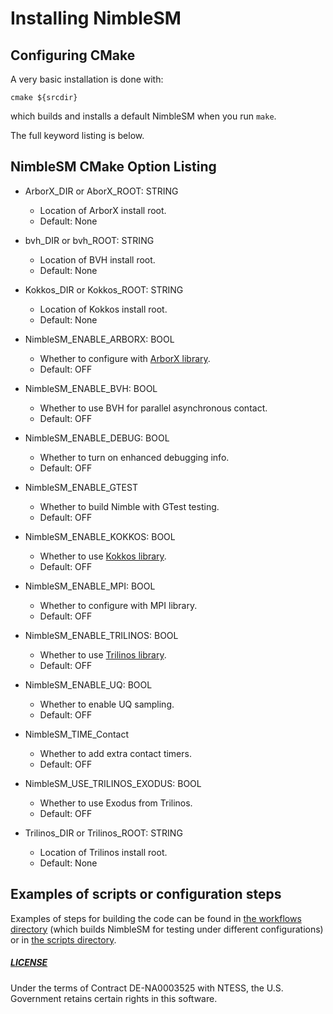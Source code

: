 # Installing NimbleSM

## Configuring CMake

A very basic installation is done with:
````
cmake ${srcdir}
````
which builds and installs a default NimbleSM when you run `make`.

The full keyword listing is below.

## NimbleSM CMake Option Listing

* ArborX_DIR or AborX_ROOT: STRING
  * Location of ArborX install root.
  * Default: None

* bvh_DIR or bvh_ROOT: STRING
  * Location of BVH install root.
  * Default: None

* Kokkos_DIR or Kokkos_ROOT: STRING
  * Location of Kokkos install root.
  * Default: None

* NimbleSM_ENABLE_ARBORX: BOOL
  * Whether to configure with [ArborX library](https://github.com/arborx/ArborX).
  * Default: OFF

* NimbleSM_ENABLE_BVH: BOOL
  * Whether to use BVH for parallel asynchronous contact.
  * Default: OFF

* NimbleSM_ENABLE_DEBUG: BOOL
  * Whether to turn on enhanced debugging info.
  * Default: OFF

* NimbleSM_ENABLE_GTEST
  * Whether to build Nimble with GTest testing.
  * Default: OFF

* NimbleSM_ENABLE_KOKKOS: BOOL
  * Whether to use [Kokkos library](https://github.com/kokkos/kokkos).
  * Default: OFF

* NimbleSM_ENABLE_MPI: BOOL
  * Whether to configure with MPI library.
  * Default: OFF

* NimbleSM_ENABLE_TRILINOS: BOOL
  * Whether to use [Trilinos library](https://github.com/trilinos/Trilinos).
  * Default: OFF

* NimbleSM_ENABLE_UQ: BOOL
  * Whether to enable UQ sampling.
  * Default: OFF

* NimbleSM_TIME_Contact
  * Whether to add extra contact timers.
  * Default: OFF

* NimbleSM_USE_TRILINOS_EXODUS: BOOL
  * Whether to use Exodus from Trilinos.
  * Default: OFF

* Trilinos_DIR or Trilinos_ROOT: STRING
  * Location of Trilinos install root.
  * Default: None


## Examples of scripts or configuration steps

Examples of steps for building the code can be found in 
[the workflows directory](https://github.com/NimbleSM/NimbleSM/tree/develop/.github/workflows) 
(which builds NimbleSM for testing under different configurations)
or in [the scripts directory](https://github.com/NimbleSM/NimbleSM/tree/develop/scripts/cmake-example-scripts).


##### [LICENSE](https://github.com/NimbleSM/NimbleSM/blob/develop/LICENSE)

Under the terms of Contract DE-NA0003525 with NTESS,
the U.S. Government retains certain rights in this software.
